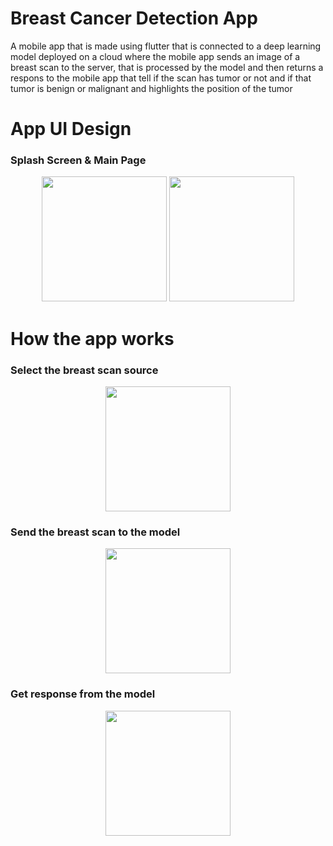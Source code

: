 # Breast Cancer Detection App
A mobile app that is made using flutter that is connected to a deep learning model deployed on a cloud where the mobile app sends an image of a breast scan to the server, that is processed by the model and then returns a respons to the mobile app that tell if the scan has tumor or not and if that tumor is benign or malignant and highlights the position of the tumor

# App UI Design

### Splash Screen & Main Page
<p align="center">
<img src="https://user-images.githubusercontent.com/93449171/221952958-3a5a7865-ccc2-4fe1-9d10-2420fdfdca91.png" width="200">
<img src="https://user-images.githubusercontent.com/93449171/221951860-671614ef-3f7b-4122-86b2-a97fc0aec810.png" width="200">
</p>

# How the app works

### Select the breast scan source
<p align="center"><img src="https://user-images.githubusercontent.com/93449171/221951875-3d870270-3b2f-455a-93bc-f2dd76ce42e8.png" width="200"></p>

### Send the breast scan to the model
<p align="center"><img src="https://user-images.githubusercontent.com/93449171/221955176-dfd041d9-f241-49b4-8537-d29f26642a3e.png" width="200"></p>

### Get response from the model
<p align="center"><img src="https://user-images.githubusercontent.com/93449171/221956158-bd068b20-3803-47d0-8ab9-3db0b555806a.png" width="200"></p>
